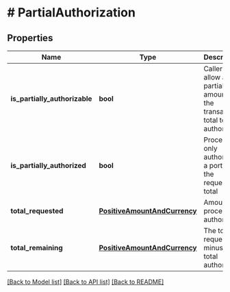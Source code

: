 # # PartialAuthorization

## Properties

Name | Type | Description | Notes
------------ | ------------- | ------------- | -------------
**is_partially_authorizable** | **bool** | Caller will allow a partial amount of the transaction total to be authorized | [readonly]
**is_partially_authorized** | **bool** | Processor only authorized a portion of the requested total | [optional] [readonly]
**total_requested** | [**PositiveAmountAndCurrency**](PositiveAmountAndCurrency.md) | Amount processor authorized | [optional] [readonly]
**total_remaining** | [**PositiveAmountAndCurrency**](PositiveAmountAndCurrency.md) | The total requested minus the total authorized | [optional] [readonly]

[[Back to Model list]](../../README.md#models) [[Back to API list]](../../README.md#endpoints) [[Back to README]](../../README.md)
